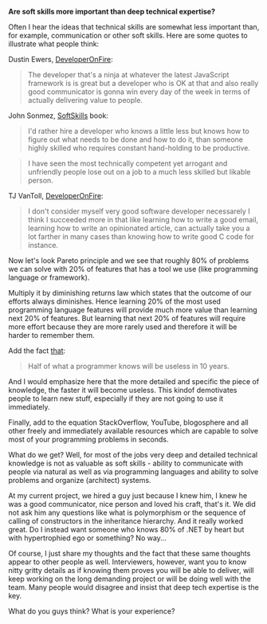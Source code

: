  **Are soft skills more important than deep technical expertise?**

Often I hear the ideas that technical skills are somewhat less important than, for example, communication or other soft skills. Here are some quotes to illustrate what people think:

Dustin Ewers, [DeveloperOnFire](http://developeronfire.com/podcast/episode-266-dustin-ewers-spreading-ideas):

> The developer that's a ninja at whatever the latest JavaScript framework is is great but a developer who is OK at that and also really good communicator is gonna win every day of the week in terms of actually delivering value to people.

John Sonmez, [SoftSkills](https://www.amazon.com/Soft-Skills-software-developers-manual/dp/1617292397) book:

> I'd rather hire a developer who knows a little less but knows how to figure out what needs to be done and how to do it, than someone highly skilled who requires constant hand-holding to be productive.

> I have seen the most technically competent yet arrogant and unfriendly people lose out on a job to a much less skilled but likable person.

TJ VanToll, [DeveloperOnFire](http://developeronfire.com/podcast/episode-121-tj-vantoll-community-engagement):
> I don't consider myself very good software developer necessarely I think I succeeded more in that like learning how to write a good email, learning how to write an opinionated article, can actually take you a lot farther in many cases than knowing how to write good C code for instance.

Now let's look Pareto principle and we see that roughly 80% of problems we can solve with 20% of features that has a tool we use (like programming language or framework). 

Multiply it by diminishing returns law which states that the outcome of our efforts always diminishes. Hence learning 20% of the most used programming language features will provide much more value than learning next 20% of features. But learning that next 20% of features will require more effort because they are more rarely used and therefore it will be harder to remember them. 

Add the fact [that](http://www.bennorthrop.com/Essays/2016/reflections-of-an-old-programmer.php):
> Half of what a programmer knows will be useless in 10 years.

And I would emphasize here that the more detailed and specific the piece of knowledge, the faster it will become useless. This kindof demotivates people to learn new stuff, especially if they are not going to use it immediately.

Finally, add to the equation StackOverflow, YouTube, blogosphere and all other freely and immediately available resources which are capable to solve most of your programming problems in seconds.

What do we get? Well, for most of the jobs very deep and detailed technical knowledge is not as valuable as soft skills - ability to communicate with people via natural as well as via programming languages and ability to solve problems and organize (architect) systems.

At my current project, we hired a guy just because I knew him, I knew he was a good communicator, nice person and loved his craft, that's it. We did not ask him any questions like what is polymorphism or the sequence of calling of constructors in the inheritance hierarchy. And it really worked great. Do I instead want someone who knows 80% of .NET by heart but with hypertrophied ego or something? No way...

Of course, I just share my thoughts and the fact that these same thoughts appear to other people as well. Interviewers, however, want you to know nitty gritty details as if knowing them proves you will be able to deliver, will keep working on the long demanding project or will be doing well with the team. Many people would disagree and insist that deep tech expertise is the key.

What do you guys think? What is your experience?

